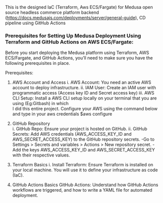 This is the designed IaC (Terraform, Aws ECS/Fargate) for Medusa open source headless commerce platform backend
(https://docs.medusajs.com/deployments/server/general-guide), CD pipeline using GitHub Actions

### Prerequisites for Setting Up Medusa Deployment Using Terraform and GitHub Actions on AWS ECS/Fargate:

Before you start deploying the Medusa platform using Terraform, AWS ECS/Fargate, and GitHub Actions, you’ll need 
to make sure you have the following prerequisites in place.

Prerequisites:
  1. AWS Account and Access
    i.   AWS Account: You need an active AWS account to deploy infrastructure.
    ii.  IAM User: Create an IAM user with programmatic access (Access key ID and Secret access key)
    iii. AWS CLI Setup: Install a AWS CLI setup locally on your terminal that you are using (Eg:Gitbash) in which             
         I did this entire project. Configure your AWS using the command below and type in your aws credentials
                               $aws configure
  2. GitHub Repository       
    i.   GitHub Repo: Ensure your project is hosted on GitHub.
    ii.  GitHub Secrets: Add AWS credentials (AWS_ACCESS_KEY_ID and AWS_SECRET_ACCESS_KEY) to the GitHub repository secrets.
         -Go to Settings > Secrets and variables > Actions > New repository secret.
         - Add the keys AWS_ACCESS_KEY_ID and AWS_SECRET_ACCESS_KEY with their respective values.

  3. Terraform Basics
    i.   Install Terraform: Ensure Terraform is installed on your local machine.
         You will use it to define your infrastructure as code (IaC).

  4. GitHub Actions Basics
         GitHub Actions: Understand how GitHub Actions workflows are triggered, and how to write a YAML file for automated deployment.
